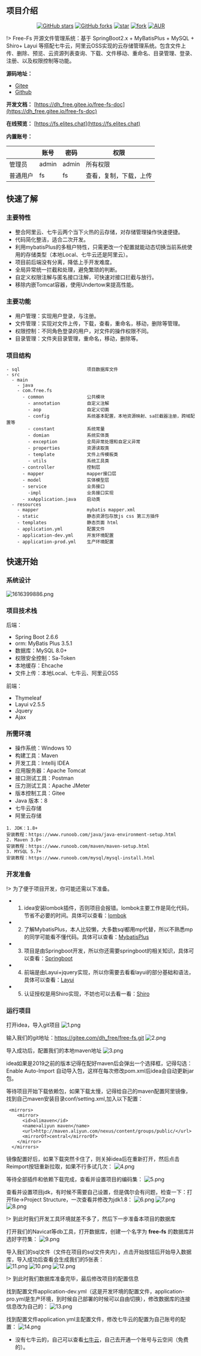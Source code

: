 ##  项目介绍

<div align="center">

[![GitHub stars](https://img.shields.io/github/stars/xddcode/free-fs?logo=github)](https://github.com/xddcode/free-fs/stargazers)
[![GitHub forks](https://img.shields.io/github/forks/xddcode/free-fs?logo=github)](https://github.com/xddcode/free-fs/network)
[![star](https://gitee.com/xddcode/free-fs/badge/star.svg?theme=dark)](https://gitee.com/xddcode/free-fs/stargazers)
[![fork](https://gitee.com/xddcode/free-fs/badge/fork.svg?theme=dark)](https://gitee.com/xddcode/free-fs/members)
[![AUR](https://img.shields.io/badge/license-Apache%20License%202.0-blue.svg)](https://gitee.com/xddcode/free-fs/blob/master/LICENSE)
</div>

!> Free-Fs 开源文件管理系统：基于 SpringBoot2.x + MyBatisPlus + MySQL + Shiro+ Layui 等搭配七牛云，阿里云OSS实现的云存储管理系统。包含文件上传、删除、预览、云资源列表查询、下载、文件移动、重命名、目录管理、登录、注册、以及权限控制等功能。

**源码地址：**

+ [Gitee](https://www.gitee.com/dh_free/free-fs)
+ [Github](https://www.github.com/dh-free/free-fs)

**开发文档：**
[https://dh_free.gitee.io/free-fs-doc](https://dh_free.gitee.io/free-fs-doc)

**在线预览：**
[https://fs.elites.chat](https://fs.elites.chat)

**内置账号：**

|     |   账号  |   密码|   权限  |
|---  |--- | --- | --- |
|  管理员   |  admin   |  admin   | 所有权限  |
|  普通用户   |  fs|  fs   | 查看，复制，下载，上传 |

##  快速了解
### 主要特性
- 整合阿里云、七牛云两个当下火热的云存储，对存储管理操作快速便捷。
- 代码简化整洁，适合二次开发。
- 利用mybatisPlus的多租户特性，只需更改一个配置就能动态切换当前系统使用的存储类型（本地Local、七牛云还是阿里云）。
- 项目前后端没有分离，降低上手开发难度。
- 全局异常统一拦截和处理，避免繁琐的判断。
- 自定义权限注解与匿名接口注解，可快速对接口拦截与放行。
- 移除内嵌Tomcat容器，使用Undertow来提高性能。

### 主要功能
- 用户管理：实现用户登录，与注册。
- 文件管理：实现对文件上传，下载，查看，重命名，移动，删除等管理。
- 权限控制：不同角色登录的用户，对文件的操作权限不同。
- 目录管理：文件夹目录管理，重命名，移动，删除等。

### 项目结构

```
- sql                         项目数据库文件
- src
  - main
    - java
    - com.free.fs
      - common                公共模块
        - annotation          自定义注解
        - aop                 自定义切面
        - config              系统基本配置，本地资源映射、sa拦截器注册，跨域配置等
        - constant            系统常量
        - domian              系统实体类
        - exception           全局异常处理和自定义异常
        - properties          资源读取类
        - template            文件上传模板类
        - utils               系统工具类
      - controller            控制层
      - mapper                mapper接口层
      - model                 实体模型层
      - service               业务接口
        -impl                 业务接口实现
      - xxApplication.java    启动类
  - resources
    - mapper                  mybatis mapper.xml
    - static                  静态资源包存放js css 第三方插件
    - templates               静态页面 html
    - application.yml         配置文件
    - application-dev.yml     开发环境配置
    - application-prod.yml    生产环境配置
```

## 快速开始

### 系统设计
![](https://dh_free.gitee.io/images/img/1616399886.png "1616399886.png")

### 项目技术栈
后端：

- Spring Boot 2.6.6
- orm: MyBatis Plus 3.5.1
- 数据库：MySQL 8.0+
- 权限安全控制：Sa-Token
- 本地缓存：Ehcache
- 文件上传：本地Local、七牛云、阿里云OSS

前端：

- Thymeleaf
- Layui v2.5.5
- Jquery
- Ajax

### 所需环境
- 操作系统：Windows 10
- 构建工具：Maven
- 开发工具：Intellij IDEA
- 应用服务器：Apache Tomcat
- 接口测试工具：Postman
- 压力测试工具：Apache JMeter
- 版本控制工具：Gitee
- Java 版本：8
- 七牛云存储
- 阿里云存储


```
1. JDK：1.8+ 
安装教程：https://www.runoob.com/java/java-environment-setup.html
2. Maven 3.0+
安装教程：https://www.runoob.com/maven/maven-setup.html
3. MYSQL 5.7+
安装教程：https://www.runoob.com/mysql/mysql-install.html
```


### 开发准备
!> 为了便于项目开发，你可能还需以下准备。

+ 1. idea安装lombok插件，否则项目会报错。lombok主要工作是简化代码，节省不必要的时间。具体可以查看：[lombok](https://www.jianshu.com/p/2543c71a8e45)
+ 2. 了解MybatisPlus，本人比较懒，大多数sql都用mp代替，所以不熟悉mp的同学可能看不懂代码。具体可以查看：[MybatisPlus](https://mp.baomidou.com/)
+ 3. 项目是由Springboot开发，所以你还需要springboot的相关知识，具体可以查看：[Springboot](https://blog.csdn.net/tengshe789/article/details/81488477)
+ 4. 前端是由Layui+jquery实现，所以你需要去看看layui的部分基础和语法，具体可以查看：[Layui](https://www.layui.com/doc/)
+ 5. 认证授权是用Shiro实现，不妨也可以去看一看：[Shiro](https://blog.csdn.net/aimashi620/article/details/80880007)

### 运行项目
打开idea，导入git项目
![](https://dh_free.gitee.io/images/img/1.png "1.png")

输入我们的git地址：https://gitee.com/dh_free/free-fs.git
![](https://dh_free.gitee.io/images/img/2.png "2.png")

导入成功后，配置我们的本地maven地址
![](https://dh_free.gitee.io/images/img/3.png "3.png")

idea如果是2019之前的版本记得在配好maven后会弹出一个选择框，记得勾选：Enable Auto-Import 自动导入包，这样在每次修改pom.xml后idea会自动更新jar包。

等待项目开始下载依赖包，如果下载太慢，记得给自己的maven配置阿里镜像，找到自己maven安装目录conf/setting.xml,加入以下配置：

```
 <mirrors>
    <mirror>  
      <id>alimaven</id>  
      <name>aliyun maven</name>  
      <url>http://maven.aliyun.com/nexus/content/groups/public/</url>  
      <mirrorOf>central</mirrorOf>          
    </mirror> 
  </mirrors>
```

镜像配置好后，如果下载突然卡住了，则关掉idea后在重新打开，然后点击Reimport按钮重新拉取，如果不行多试几次：
![](https://dh_free.gitee.io/images/img/4.png "4.png")

等待全部插件和依赖下载完成，查看并设置项目的编码集：
![](https://dh_free.gitee.io/images/img/5.png "5.png")

查看并设置项目jdk，有时候不需要自己设置，但是偶尔会有问题，检查一下：打开file->Project Structure，一次查看并修改为jdk1.8：
![](https://dh_free.gitee.io/images/img/6.png "6.png")
![](https://dh_free.gitee.io/images/img/7.png "7.png")
![](https://dh_free.gitee.io/images/img/8.png "8.png")

!> 到此时我们开发工具环境就差不多了，然后下一步准备本项目的数据库

打开我们的Navicat等db工具，打开数据库，创建一个名字为 **free-fs** 的数据库并选好字符集：
![](https://dh_free.gitee.io/images/img/9.png "9.png")

导入我们的sql文件（文件在项目的sql文件夹内），点击开始按钮后开始导入数据库，导入成功后查看会生成我们的5张表：  
![](https://dh_free.gitee.io/images/img/11.png "11.png")
![](https://dh_free.gitee.io/images/img/10.png "10.png")
![](https://dh_free.gitee.io/images/img/12.png "12.png")

!> 到此时我们数据库准备完毕，最后修改项目的配置信息

找到配置文件application-dev.yml（这是开发环境的配置文件，application-pro.yml是生产环境，到时候自己部署的时候可以自由切换），修改数据库的连接信息改为自己的：
![](https://dh_free.gitee.io/images/img/13.png "13.png")

找到配置文件application.yml主配置文件，修改七牛云的配置为自己账号的配置：
![](https://dh_free.gitee.io/images/img/14.png "14.png")

- 没有七牛云的，自己可以查看[七牛云](http://)，自己去开通一个账号与云空间（免费的）。
